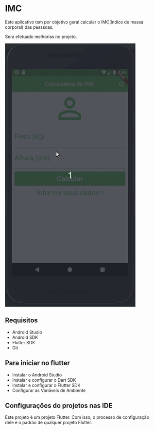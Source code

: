 # IMC

Este aplicativo tem por objetivo geral calcular o IMC(índice de massa corporal) das pesssoas.

Sera efetuado melhorias no projeto.

![Tela Aplicação](https://github.com/AlexandreFerreiraCosta/imc/blob/master/imagens/IMC.gif)

## Requisitos

 * Android Studio
 * Android SDK
 * Flutter SDK
 * Git

## Para iniciar no flutter

* Instalar o Android Studio
* Instalar e configurar o Dart SDK
* Instalar e configurar o Flutter SDK
* Configurar as Variáveis de Ambiente

## Configurações do projetos nas IDE

Este projeto é um projeto Flutter. Com isso, o processo de configuração dele é o padrão de qualquer projeto Flutter.
